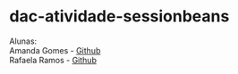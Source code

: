 # dac-atividade-sessionbeans
Alunas:
<br/>
Amanda Gomes - [Github](https://github.com/amdagomes)
<br/>
Rafaela Ramos - [Github](https://github.com/RafaelaRamos)
